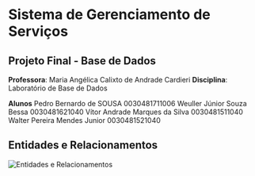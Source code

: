 # Sistema de Gerenciamento de Serviços
## Projeto Final - Base de Dados

**Professora**: Maria Angélica Calixto de Andrade Cardieri
**Disciplina**: Laboratório de Base de Dados

**Alunos**
Pedro Bernardo de SOUSA             0030481711006
Weuller Júnior Souza Bessa			0030481621040
Vítor Andrade Marques da Silva		0030481511040
Walter Pereira Mendes Junior		0030481521040

## Entidades e Relacionamentos

![Entidades e Relacionamentos](https://raw.githubusercontent.com/bernardodesousa/SGS/master/docs/diagrama_ER.png)
